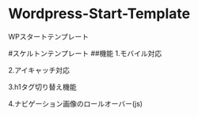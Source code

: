 Wordpress-Start-Template
========================

WPスタートテンプレート

#スケルトンテンプレート
##機能
1.モバイル対応

2.アイキャッチ対応

3.h1タグ切り替え機能

4.ナビゲーション画像のロールオーバー(js)

